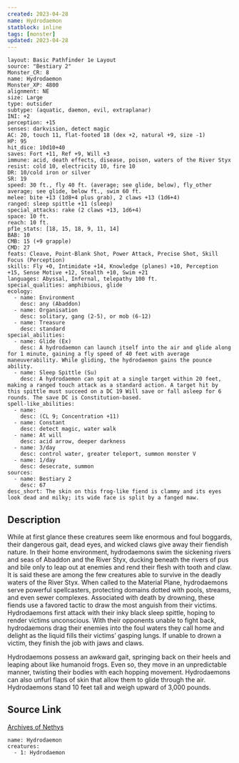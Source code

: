 ```yaml
---
created: 2023-04-28
name: Hydrodaemon
statblock: inline
tags: [monster]
updated: 2023-04-28
---
```

```statblock
layout: Basic Pathfinder 1e Layout
source: "Bestiary 2"
Monster_CR: 8
name: Hydrodaemon
Monster_XP: 4800
alignment: NE
size: Large
type: outsider
subtype: (aquatic, daemon, evil, extraplanar)
INI: +2
perception: +15
senses: darkvision, detect magic
AC: 20, touch 11, flat-footed 18 (dex +2, natural +9, size -1)
HP: 95
hit_dice: 10d10+40
saves: Fort +11, Ref +9, Will +3
immune: acid, death effects, disease, poison, waters of the River Styx
resist: cold 10, electricity 10, fire 10
DR: 10/cold iron or silver
SR: 19
speed: 30 ft., fly 40 ft. (average; see glide, below), fly_other average; see glide, below ft., swim 60 ft.
melee: bite +13 (1d8+4 plus grab), 2 claws +13 (1d6+4)
ranged: sleep spittle +11 (sleep)
special_attacks: rake (2 claws +13, 1d6+4)
space: 10 ft.
reach: 10 ft.
pf1e_stats: [18, 15, 18, 9, 11, 14]
BAB: 10
CMB: 15 (+9 grapple)
CMD: 27
feats: Cleave, Point-Blank Shot, Power Attack, Precise Shot, Skill Focus (Perception)
skills: Fly +0, Intimidate +14, Knowledge (planes) +10, Perception +15, Sense Motive +12, Stealth +10, Swim +21
languages: Abyssal, Infernal, telepathy 100 ft.
special_qualities: amphibious, glide
ecology:
  - name: Environment
    desc: any (Abaddon)
  - name: Organisation
    desc: solitary, gang (2-5), or mob (6-12)
  - name: Treasure
    desc: standard
special_abilities:
  - name: Glide (Ex)
    desc: A hydrodaemon can launch itself into the air and glide along for 1 minute, gaining a fly speed of 40 feet with average maneuverability. While gliding, the hydrodaemon gains the pounce ability.
  - name: Sleep Spittle (Su)
    desc: A hydrodaemon can spit at a single target within 20 feet, making a ranged touch attack as a standard action. A target hit by this spittle must succeed on a DC 19 Will save or fall asleep for 6 rounds. The save DC is Constitution-based.
spell-like_abilities:
  - name:
    desc: (CL 9; Concentration +11)
  - name: Constant
    desc: detect magic, water walk
  - name: At will
    desc: acid arrow, deeper darkness
  - name: 3/day
    desc: control water, greater teleport, summon monster V
  - name: 1/day
    desc: desecrate, summon
sources:
  - name: Bestiary 2
    desc: 67
desc_short: The skin on this frog-like fiend is clammy and its eyes look dead and milky; its wide face is split by a fanged maw. 
```
## Description
While at first glance these creatures seem like enormous and foul boggards, their dangerous gait, dead eyes, and wicked claws give away their fiendish nature. In their home environment, hydrodaemons swim the sickening rivers and seas of Abaddon and the River Styx, ducking beneath the rivers of pus and bile only to leap out at enemies and rend their flesh with tooth and claw. It is said these are among the few creatures able to survive in the deadly waters of the River Styx. When called to the Material Plane, hydrodaemons serve powerful spellcasters, protecting domains dotted with pools, streams, and even sewer complexes. Associated with death by drowning, these fiends use a favored tactic to draw the most anguish from their victims. Hydrodaemons first attack with their inky black sleep spittle, hoping to render victims unconscious. With their opponents unable to fight back, hydrodaemons drag their enemies into the foul waters they call home and delight as the liquid fills their victims’ gasping lungs. If unable to drown a victim, they finish the job with jaws and claws. 

Hydrodaemons possess an awkward gait, springing back on their heels and leaping about like humanoid frogs. Even so, they move in an unpredictable manner, twisting their bodies with each hopping movement. Hydrodaemons can also unfurl flaps of skin that allow them to glide through the air. Hydrodaemons stand 10 feet tall and weigh upward of 3,000 pounds.
## Source Link
[Archives of Nethys](https://aonprd.com/MonsterDisplay.aspx?ItemName=Hydrodaemon)
```encounter-table
name: Hydrodaemon
creatures:
  - 1: Hydrodaemon
```
